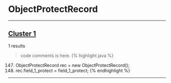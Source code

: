 # ObjectProtectRecord

***

## [Cluster 1](./1)
1 results
> code comments is here.
{% highlight java %}
147. ObjectProtectRecord rec = new ObjectProtectRecord();
148. rec.field_1_protect = field_1_protect;
{% endhighlight %}

***

